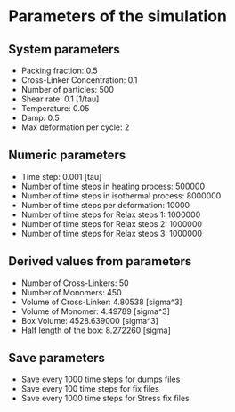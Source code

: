 # Parameters of the simulation

## System parameters 

- Packing fraction: 0.5
- Cross-Linker Concentration: 0.1
- Number of particles: 500
- Shear rate: 0.1 [1/tau]
- Temperature: 0.05
- Damp: 0.5
- Max deformation per cycle: 2

 ## Numeric parameters 

- Time step: 0.001 [tau]
- Number of time steps in heating process: 500000
- Number of time steps in isothermal process: 8000000
- Number of time steps per deformation: 10000
- Number of time steps for Relax steps 1: 1000000
- Number of time steps for Relax steps 2: 1000000
- Number of time steps for Relax steps 3: 1000000

 ## Derived values from parameters 

- Number of Cross-Linkers: 50
- Number of Monomers: 450
- Volume of Cross-Linker: 4.80538 [sigma^3]
- Volume of Monomer: 4.49789 [sigma^3]
- Box Volume: 4528.639000 [sigma^3]
- Half length of the box: 8.272260 [sigma]

 ## Save parameters 

- Save every 1000 time steps for dumps files
- Save every 100 time steps for fix files
- Save every 1000 time steps for Stress fix files
